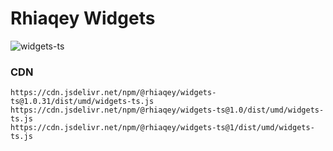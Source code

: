 # Rhiaqey Widgets

![widgets-ts](https://github.com/rhiaqey/widgets-ts/actions/workflows/commit.yml/badge.svg)

### CDN

```
https://cdn.jsdelivr.net/npm/@rhiaqey/widgets-ts@1.0.31/dist/umd/widgets-ts.js
https://cdn.jsdelivr.net/npm/@rhiaqey/widgets-ts@1.0/dist/umd/widgets-ts.js
https://cdn.jsdelivr.net/npm/@rhiaqey/widgets-ts@1/dist/umd/widgets-ts.js
```
